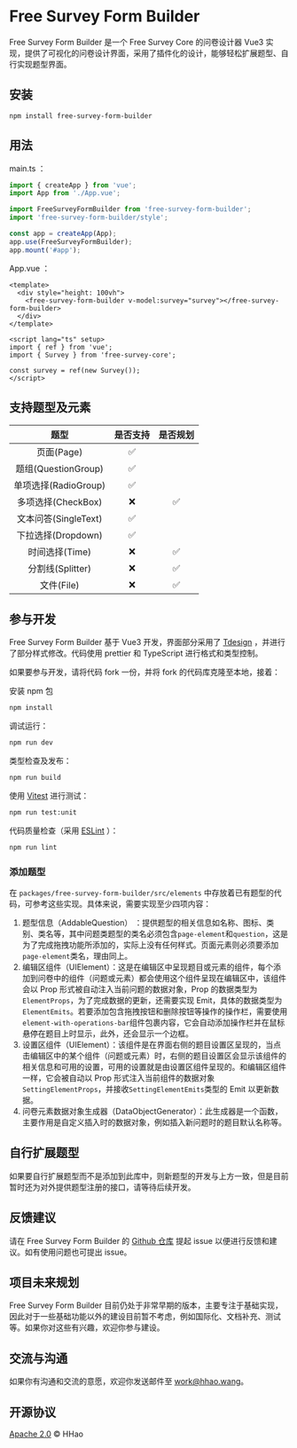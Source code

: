 # Free Survey Form Builder

Free Survey Form Builder 是一个 Free Survey Core 的问卷设计器 Vue3 实现，提供了可视化的问卷设计界面，采用了插件化的设计，能够轻松扩展题型、自行实现题型界面。

## 安装

```shell
npm install free-survey-form-builder
```

## 用法

main.ts ：

```typescript
import { createApp } from 'vue';
import App from './App.vue';

import FreeSurveyFormBuilder from 'free-survey-form-builder';
import 'free-survey-form-builder/style';

const app = createApp(App);
app.use(FreeSurveyFormBuilder);
app.mount('#app');
```

App.vue ：

```vue
<template>
  <div style="height: 100vh">
    <free-survey-form-builder v-model:survey="survey"></free-survey-form-builder>
  </div>
</template>

<script lang="ts" setup>
import { ref } from 'vue';
import { Survey } from 'free-survey-core';

const survey = ref(new Survey());
</script>
```

## 支持题型及元素

|         题型         | 是否支持 | 是否规划 |
| :------------------: | :------: | :------: |
|      页面(Page)      |    ✅    |          |
| 题组(QuestionGroup)  |    ✅    |          |
| 单项选择(RadioGroup) |    ✅    |          |
|  多项选择(CheckBox)  |    ❌    |    ✅    |
| 文本问答(SingleText) |    ✅    |          |
|  下拉选择(Dropdown)  |    ✅    |          |
|    时间选择(Time)    |    ❌    |    ✅    |
|   分割线(Splitter)   |    ❌    |    ✅    |
|      文件(File)      |    ❌    |    ✅    |

## 参与开发

Free Survey Form Builder 基于 Vue3 开发，界面部分采用了 [Tdesign](https://github.com/Tencent/tdesign-vue-next) ，并进行了部分样式修改。代码使用 prettier 和 TypeScript 进行格式和类型控制。

如果要参与开发，请将代码 fork 一份，并将 fork 的代码库克隆至本地，接着：

安装 npm 包

```sh
npm install
```

调试运行：

```sh
npm run dev
```

类型检查及发布：

```sh
npm run build
```

使用 [Vitest](https://vitest.dev/) 进行测试：

```sh
npm run test:unit
```

代码质量检查（采用 [ESLint](https://eslint.org/) ）：

```sh
npm run lint
```

### 添加题型

在 `packages/free-survey-form-builder/src/elements` 中存放着已有题型的代码，可参考这些实现。具体来说，需要实现至少四项内容：

1. 题型信息（AddableQuestion） ：提供题型的相关信息如名称、图标、类别、类名等，其中问题类题型的类名必须包含`page-element`和`question`，这是为了完成拖拽功能所添加的，实际上没有任何样式。页面元素则必须要添加`page-element`类名，理由同上。
2. 编辑区组件（UIElement）：这是在编辑区中呈现题目或元素的组件，每个添加到问卷中的组件（问题或元素）都会使用这个组件呈现在编辑区中，该组件会以 Prop 形式被自动注入当前问题的数据对象，Prop 的数据类型为`ElementProps`，为了完成数据的更新，还需要实现 Emit，具体的数据类型为`ElementEmits`。若要添加包含拖拽按钮和删除按钮等操作的操作栏，需要使用`element-with-operations-bar`组件包裹内容，它会自动添加操作栏并在鼠标悬停在题目上时显示，此外，还会显示一个边框。
3. 设置区组件（UIElement）：该组件是在界面右侧的题目设置区呈现的，当点击编辑区中的某个组件（问题或元素）时，右侧的题目设置区会显示该组件的相关信息和可用的设置，可用的设置就是由设置区组件呈现的。和编辑区组件一样，它会被自动以 Prop 形式注入当前组件的数据对象`SettingElementProps`，并接收`SettingElementEmits`类型的 Emit 以更新数据。
4. 问卷元素数据对象生成器（DataObjectGenerator）：此生成器是一个函数，主要作用是自定义插入时的数据对象，例如插入新问题时的题目默认名称等。

## 自行扩展题型

如果要自行扩展题型而不是添加到此库中，则新题型的开发与上方一致，但是目前暂时还为对外提供题型注册的接口，请等待后续开发。

## 反馈建议

请在 Free Survey Form Builder 的 [Github 仓库](https://github.com/HHaoWang/free-survey-form-builder) 提起 issue 以便进行反馈和建议。如有使用问题也可提出 issue。

## 项目未来规划

Free Survey Form Builder 目前仍处于非常早期的版本，主要专注于基础实现，因此对于一些基础功能以外的建设目前暂不考虑，例如国际化、文档补充、测试等。如果你对这些有兴趣，欢迎你参与建设。

## 交流与沟通

如果你有沟通和交流的意愿，欢迎你发送邮件至 <work@hhao.wang>。

## 开源协议

[Apache 2.0](LICENSE) &copy; HHao

